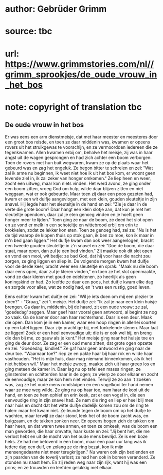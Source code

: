 # author: Gebrüder Grimm
# source: tbc
# url: https://www.grimmstories.com/nl//grimm_sprookjes/de_oude_vrouw_in_het_bos
# note: copyright of translation tbc

## De oude vrouw in het bos 

Er was eens een arm dienstmeisje, dat met haar meester en meesteres door
een groot bos reisde, en toen ze daar middenin was, kwamen er opeens
rovers uit het struikgewas te voorschijn, en ze vermoordden iedereen die
ze tegenkwamen. Allen kwamen erbij om, behalve het meisje, zij was in
haar angst uit de wagen gesprongen en had zich achter een boom
verborgen. Toen de rovers met hun buit wegwaren, kwam ze op de plaats
waar het gebeurd was en zag het ongeluk. Ze begon bitter te schreien en
zei: "Wat zal ik arme nu beginnen, ik weet niet hoe ik uit het bos kom,
er woont geen levende ziel in, ik zal zeker van honger omkomen." Ze
liep heen en weer, zocht een uitweg, maar kon niets vinden. Het werd
avond, ze ging onder een boom zitten, vroeg God om hulp, wilde daar
blijven zitten en niet weggaan, wat er ook gebeurde. Maar toen zij daar
een poos gezeten had, kwam er een wit duifje aangevlogen, met een klein,
gouden sleuteltje in zijn snavel. Hij legde haar het sleuteltje in de
hand en zei: "Zie je daar in de verte die grote boom? Daar hangt een
klein slotje aan, dat kun je met het sleuteltje opendoen, daar zul je
eten genoeg vinden en je hoeft geen honger meer te lijden." Toen ging
ze naar de boom, ze deed het slot open en ze vond er melk in een
schoteltje en wittebrood erbij om erin te brokkelen, zodat ze lekker kon
eten. Toen ze genoeg had, zei ze: "Nu is het de tijd waarop de kippen
thuis op stok gaan, ik ben zo moe, kon ik maar in m'n bed gaan
liggen." Het duifje kwam dan ook weer aangevlogen, bracht een tweede
gouden sleuteltje in z'n snavel en zei: "Doe de boom, die daar staat,
maar open, dan zul je een bed vinden." Zij maakte ook dit slot open en
vond een mooi, wit bedje: ze bad God, dat hij voor haar die nacht zou
zorgen, ze ging liggen en sliep in. De volgende morgen kwam het duifje
voor de derde keer, bracht weer een sleuteltje en sprak: "Maak nu die
boom daar eens open, daar zul je kleren vinden," en toen ze het slot
openmaakte, vond ze daar kleren met goud en edelstenen, zo heerlijk als
geen koningskind er had. Zo leefde ze daar een poos, het duifje kwam
elke dag en zorgde voor alles, wat ze nodig had, en 't was een rustig,
goed leven.

Eens echter kwam het duifje en zei: "Wil je iets doen om mij een
plezier te doen?" - "Graag," zei 't meisje. Het duifje zei: "Ik zal
je naar een klein huisje brengen. Ga daar in, middenin, bij de haard,
zit een oude vrouw; ze zal, 'goededag' zeggen. Maar geef haar vooral
geen antwoord, al begint ze nog zo vaak. Ga de kamer door aan haar
rechterhand. Daar is een deur. Maak die open. Dan kom je in een kamer,
waar een hoop ringen in allerlei soorten op een tafel liggen. Daar zijn
prachtige bij, met fonkelende stenen. Maar laat ze liggen! Zoek er een
heel eenvoudige uit; die is er ook wel bij, en breng die dan bij me, zo
gauw als je kunt." Het meisje ging naar het huisje toe en ging de deur
door. Ze zag er een oud mens zitten, dat grote ogen opzette en zei:
"Goededag, kindlief." Ze gaf haar geen antwoord en ging naar de deur
toe. "Waarnaar toe?" riep ze en pakte haar bij haar rok en wilde haar
vasthouden. "Het is mijn huis, daar mag niemand binnenkomen, als ik het
niet hebben wil." Maar het meisje zweeg, maakte zich uit haar greep los
en ging meteen de kamer in. Daar lag nu op tafel een massa ringen, ze
glinsterden en schitterden haar in de ogen; ze wierp ze door elkaar en
zocht de eenvoudige, maar ze kon hem niet vinden. Terwijl ze zo aan 't
zoeken was, zag ze het oude mens rondsluipen en een vogelkooi ter hand
nemen waar ze mee weg wilde. Ze ging nu op haar toe, nam haar de kooi
uit de hand, en toen ze hem ophief en erin keek, zat er een vogel in,
die een eenvoudige ring in zijn snavel had. Ze nam die ring en liep er
heel blij mee naar huis en dacht dat het witte duifje dadelijk komen zou
om de ring te halen: maar het kwam niet. Ze leunde tegen de boom om op
het duifje te wachten, maar terwijl ze daar stond, leek het of de boom
zacht was, en buigzaam, en de takken zonken neer. En opeens bogen zich
de takken om haar heen, en dat waren twee armen, en toen ze omkeek, was
de boom een man geworden, die haar omvatte, haar kuste en zei: "Jij
bent het, die me verlost hebt en uit de macht van het oude mens bevrijd.
Ze is een boze heks. Ze had me betoverd in een boom, maar een paar uur
lang was ik iedere dag een duif, en zolang ze de ring bezat, kon ik mijn
mensengedaante niet meer terugkrijgen." Nu waren ook zijn bedienden en
zijn paarden van de toverij verlost; ze had hen ook in bomen veranderd.
Ze stonden nu naast hem. En zij reden weg naar zijn rijk, want hij was
een prins; en ze trouwden en leefden gelukkig met elkaar.
